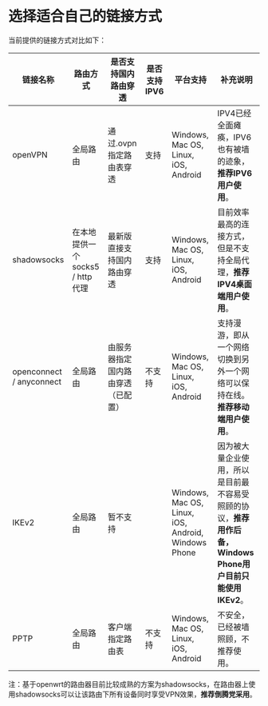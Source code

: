 # 选择适合自己的链接方式
当前提供的链接方式对比如下：

链接名称 | 路由方式 | 是否支持国内路由穿透 | 是否支持IPV6 | 平台支持 | 补充说明
--- | --- | --- | --- | --- | ---
openVPN | 全局路由 | 通过.ovpn指定路由表穿透 | 支持 | Windows, Mac OS, Linux, iOS, Android | IPV4已经全面瘫痪，IPV6也有被墙的迹象，**推荐IPV6用户使用**。
shadowsocks | 在本地提供一个socks5 / http代理 | 最新版直接支持国内路由穿透 | 支持 | Windows, Mac OS, Linux, iOS, Android | 目前效率最高的连接方式，但是不支持全局代理，**推荐IPV4桌面端用户使用**。
openconnect / anyconnect | 全局路由 | 由服务器指定国内路由穿透（已配置） | 不支持 | Windows, Mac OS, Linux, iOS, Android | 支持漫游，即从一个网络切换到另外一个网络可以保持在线。**推荐移动端用户使用**。
IKEv2 | 全局路由 | 暂不支持 | | Windows, Mac OS, Linux, iOS, Android, Windows Phone | 因为被大量企业使用，所以是目前最不容易受照顾的协议，**推荐用作后备，Windows Phone用户目前只能使用IKEv2**。
PPTP | 全局路由 | 客户端指定路由表 | 不支持 | Windows, Mac OS, Linux, iOS, Android | 不安全，已经被墙照顾，不推荐使用。

注：基于openwrt的路由器目前比较成熟的方案为shadowsocks，在路由器上使用shadowsocks可以让该路由下所有设备同时享受VPN效果，**推荐倒腾党采用**。

